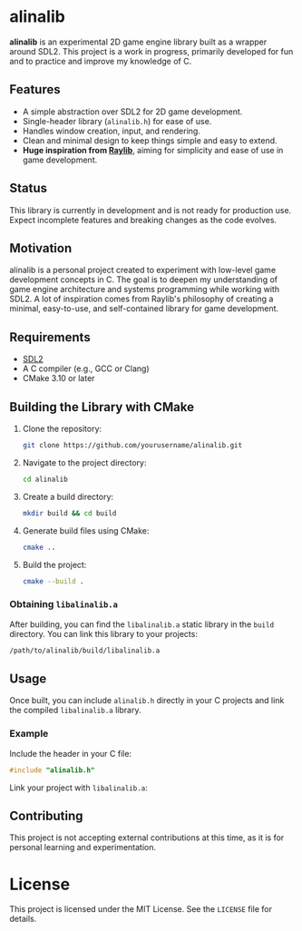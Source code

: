 # alinalib

**alinalib** is an experimental 2D game engine library built as a wrapper around SDL2. This project is a work in progress, primarily developed for fun and to practice and improve my knowledge of C.

## Features
- A simple abstraction over SDL2 for 2D game development.
- Single-header library (`alinalib.h`) for ease of use.
- Handles window creation, input, and rendering.
- Clean and minimal design to keep things simple and easy to extend.
- **Huge inspiration from [Raylib](https://www.raylib.com/)**, aiming for simplicity and ease of use in game development.

## Status
This library is currently in development and is not ready for production use. Expect incomplete features and breaking changes as the code evolves.

## Motivation
alinalib is a personal project created to experiment with low-level game development concepts in C. The goal is to deepen my understanding of game engine architecture and systems programming while working with SDL2. A lot of inspiration comes from Raylib's philosophy of creating a minimal, easy-to-use, and self-contained library for game development.

## Requirements
- [SDL2](https://www.libsdl.org/)
- A C compiler (e.g., GCC or Clang)
- CMake 3.10 or later

## Building the Library with CMake

1. Clone the repository:
    ```bash
    git clone https://github.com/yourusername/alinalib.git
    ```

2. Navigate to the project directory:
    ```bash
    cd alinalib
    ```

3. Create a build directory:
    ```bash
    mkdir build && cd build
    ```

4. Generate build files using CMake:
    ```bash
    cmake ..
    ```

5. Build the project:
    ```bash
    cmake --build .
    ```

### Obtaining `libalinalib.a`
After building, you can find the `libalinalib.a` static library in the `build` directory. You can link this library to your projects:
```bash
/path/to/alinalib/build/libalinalib.a
```
## Usage
Once built, you can include `alinalib.h` directly in your C projects and link the compiled `libalinalib.a` library.

### Example
Include the header in your C file:
```c
#include "alinalib.h"
```
Link your project with `libalinalib.a`:

## Contributing
This project is not accepting external contributions at this time, as it is for personal learning and experimentation.

# License
This project is licensed under the MIT License. See the `LICENSE` file for details.
